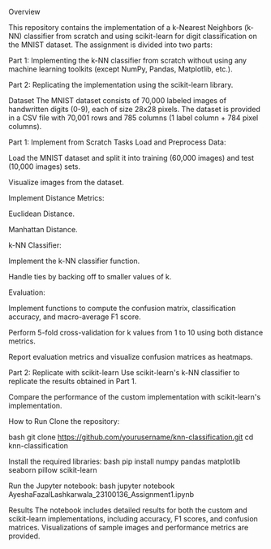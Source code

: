 Overview

This repository contains the implementation of a k-Nearest Neighbors (k-NN) classifier from scratch and using scikit-learn for digit classification on the MNIST dataset. The assignment is divided into two parts:

Part 1: Implementing the k-NN classifier from scratch without using any machine learning toolkits (except NumPy, Pandas, Matplotlib, etc.).

Part 2: Replicating the implementation using the scikit-learn library.

Dataset
The MNIST dataset consists of 70,000 labeled images of handwritten digits (0-9), each of size 28x28 pixels. The dataset is provided in a CSV file with 70,001 rows and 785 columns (1 label column + 784 pixel columns).

Part 1: Implement from Scratch
Tasks
Load and Preprocess Data:

Load the MNIST dataset and split it into training (60,000 images) and test (10,000 images) sets.

Visualize images from the dataset.

Implement Distance Metrics:

Euclidean Distance.

Manhattan Distance.

k-NN Classifier:

Implement the k-NN classifier function.

Handle ties by backing off to smaller values of k.

Evaluation:

Implement functions to compute the confusion matrix, classification accuracy, and macro-average F1 score.

Perform 5-fold cross-validation for k values from 1 to 10 using both distance metrics.

Report evaluation metrics and visualize confusion matrices as heatmaps.

Part 2: Replicate with scikit-learn
Use scikit-learn's k-NN classifier to replicate the results obtained in Part 1.

Compare the performance of the custom implementation with scikit-learn's implementation.



How to Run
Clone the repository:

bash
git clone https://github.com/yourusername/knn-classification.git
cd knn-classification

Install the required libraries:
bash
pip install numpy pandas matplotlib seaborn pillow scikit-learn

Run the Jupyter notebook:
bash
jupyter notebook AyeshaFazalLashkarwala_23100136_Assignment1.ipynb

Results
The notebook includes detailed results for both the custom and scikit-learn implementations, including accuracy, F1 scores, and confusion matrices.
Visualizations of sample images and performance metrics are provided.

